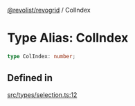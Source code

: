 [@revolist/revogrid](README.md) / ColIndex

# Type Alias: ColIndex

```ts
type ColIndex: number;
```

## Defined in

[src/types/selection.ts:12](https://github.com/revolist/revogrid/blob/60f69439a769536c61ed98c75e87e11124ee6c9c/src/types/selection.ts#L12)
